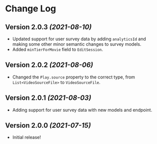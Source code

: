 Change Log
==========

Version 2.0.3 *(2021-08-10)*
----------------------------
- Updated support for user survey data by adding `analyticsId` and making some other minor semantic changes to survey models.
- Added `minTierForMovie` field to `EditSession`.

Version 2.0.2 *(2021-08-06)*
----------------------------
- Changed the `Play.source` property to the correct type, from `List<VideoSourceFile>` to `VideoSourceFile`.

Version 2.0.1 *(2021-08-03)*
----------------------------
- Adding support for user survey data with new models and endpoint.

Version 2.0.0 *(2021-07-15)*
----------------------------
- Initial release!
